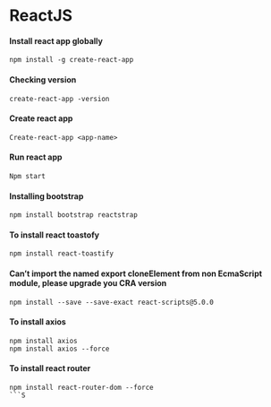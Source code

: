 # ReactJS

#### Install react app globally
```
npm install -g create-react-app
```

#### Checking version
```
create-react-app -version
```

#### Create react app
```
Create-react-app <app-name>
```

#### Run react app
```
Npm start
```

#### Installing bootstrap
```
npm install bootstrap reactstrap
```

#### To install react toastofy
```
npm install react-toastify
```

#### Can’t import the named export cloneElement from non EcmaScript module, please upgrade you CRA version
```
npm install --save --save-exact react-scripts@5.0.0
```

#### To install axios
```
npm install axios
npm install axios --force
```
#### To install react router
```
npm install react-router-dom --force
```S